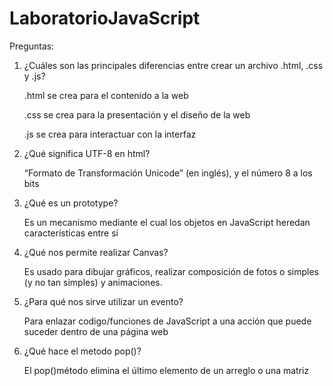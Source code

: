 # LaboratorioJavaScript

Preguntas:

1.	¿Cuáles son las principales diferencias entre crear un archivo .html, .css y .js?

    .html se crea para el contenido a la web
   
    .css se crea para la presentación y el diseño de la web
   
    .js se crea para interactuar con la interfaz

2.	¿Qué significa UTF-8 en html?

    “Formato de Transformación Unicode” (en inglés), y el número 8 a los bits

3.	¿Qué es un prototype?

      Es un mecanismo mediante el cual los objetos en JavaScript heredan características entre sí

4.	¿Qué nos permite realizar Canvas?

      Es usado para dibujar gráficos, realizar composición de fotos o simples (y no tan simples) y animaciones.

5.	¿Para qué nos sirve utilizar un evento?

      Para enlazar codigo/funciones de JavaScript a una acción que puede suceder dentro de una página web

6.	¿Qué hace el metodo pop()?

      El pop()método elimina el último elemento de un arreglo o una matriz


